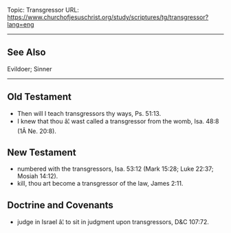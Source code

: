 Topic: Transgressor
URL: https://www.churchofjesuschrist.org/study/scriptures/tg/transgressor?lang=eng

---

## See Also

Evildoer; Sinner

---

## Old Testament

- Then will I teach transgressors thy ways, Ps. 51:13.
- I knew that thou â¦ wast called a transgressor from the womb, Isa. 48:8 (1Â Ne. 20:8).

## New Testament

- numbered with the transgressors, Isa. 53:12 (Mark 15:28; Luke 22:37; Mosiah 14:12).
- kill, thou art become a transgressor of the law, James 2:11.

## Doctrine and Covenants

- judge in Israel â¦ to sit in judgment upon transgressors, D&C 107:72.

